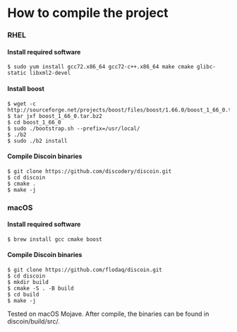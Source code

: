 # How to compile the project
### RHEL
#### Install required software
```
$ sudo yum install gcc72.x86_64 gcc72-c++.x86_64 make cmake glibc-static libxml2-devel 
```
#### Install boost
```
$ wget -c http://sourceforge.net/projects/boost/files/boost/1.66.0/boost_1_66_0.tar.bz2
$ tar jxf boost_1_66_0.tar.bz2
$ cd boost_1_66_0
$ sudo ./bootstrap.sh --prefix=/usr/local/
$ ./b2
$ sudo ./b2 install 
```
#### Compile Discoin binaries
```
$ git clone https://github.com/discodery/discoin.git
$ cd discoin
$ cmake .
$ make -j
```
### macOS
#### Install required software
```
$ brew install gcc cmake boost
```
#### Compile Discoin binaries
```
$ git clone https://github.com/flodaq/discoin.git
$ cd discoin
$ mkdir build
$ cmake -S . -B build
$ cd build
$ make -j
```
Tested on macOS Mojave. After compile, the binaries can be found in discoin/build/src/.

